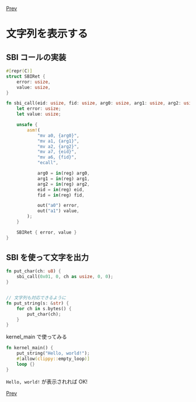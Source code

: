 [Prev](https://github.com/Ubugeeei/45minos/tree/master/030-init-stack-pointer)

# 文字列を表示する

## SBI コールの実装

```rs
#[repr(C)]
struct SBIRet {
    error: usize,
    value: usize,
}

fn sbi_call(eid: usize, fid: usize, arg0: usize, arg1: usize, arg2: usize) -> SBIRet {
    let error: usize;
    let value: usize;

    unsafe {
        asm!(
            "mv a0, {arg0}",
            "mv a1, {arg1}",
            "mv a2, {arg2}",
            "mv a7, {eid}",
            "mv a6, {fid}",
            "ecall",

            arg0 = in(reg) arg0,
            arg1 = in(reg) arg1,
            arg2 = in(reg) arg2,
            eid = in(reg) eid,
            fid = in(reg) fid,

            out("a0") error,
            out("a1") value,
        );
    }

    SBIRet { error, value }
}
```

## SBI を使って文字を出力

```rs
fn put_char(ch: u8) {
    sbi_call(0x01, 0, ch as usize, 0, 0);
}


// 文字列も対応できるように
fn put_string(s: &str) {
    for ch in s.bytes() {
        put_char(ch);
    }
}
```

kernel_main で使ってみる

```rs
fn kernel_main() {
    put_string("Hello, world!");
    #[allow(clippy::empty_loop)]
    loop {}
}
```

`Hello, world!` が表示されれば OK!

[Prev](https://github.com/Ubugeeei/45minos/tree/master/030-init-stack-pointer)
